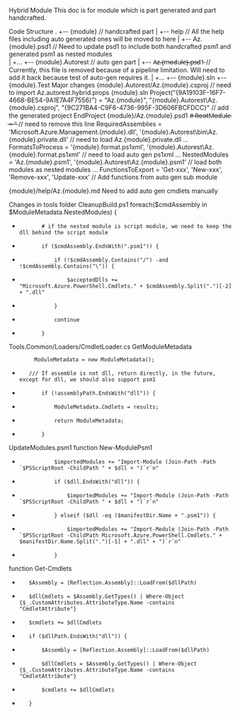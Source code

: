Hybrid Module
This doc is for module which is part generated and part handcrafted.

Code Structure
.
+-- {module} // handcrafted part
|      +-- help // All the help files including auto generated ones will be moved to here
|      +-- Az.{module}.psd1 // Need to update psd1 to include both handcrafted psm1 and generated psm1 as nested modules  
|      +...
+-- {module}.Autorest // auto gen part
|      +-- A̵z̵.̵{̵m̵o̵d̵u̵l̵e̵}̵.̵p̵s̵d̵1̵ // Currently, this file is removed because of a pipeline limitation. Will need to add it back because test of auto-gen requires it.
|      +...
+-- {module}.sln
+-- {module}.Test
Major changes
{module}.Autorest/Az.{module}.csproj
<Import Project="$(MSBuildThisFileDirectory)..\..\Az.autorest.hybrid.props" /> // need to import Az.autorest.hybrid.props
{module}.sln
Project("{9A19103F-16F7-4668-BE54-9A1E7A4F7556}") = "Az.{module}", "{module}.Autorest\Az.{module}.csproj", "{9C271BA4-C9F6-4736-995F-3D606FBCFDCC}" // add the generated project
EndProject
{module}/Az.{module}.psd1
#̵ ̵R̵o̵o̵t̵M̵o̵d̵u̵l̵e̵ ̵=̵ ̵'̵'̵  // need to remove this line
RequiredAssemblies = 'Microsoft.Azure.Management.{module}.dll', '{module}.Autorest\bin\Az.{module}.private.dll' // need to load Az.{module}.private.dll
...
FormatsToProcess = '{module}.format.ps1xml', '{module}.Autorest\Az.{module}.format.ps1xml' // need to load auto gen ps1xml
...
NestedModules = 'Az.{module}.psm1', '{module}.Autorest\Az.{module}.psm1' // load both modules as nested modules
...
FunctionsToExport = 'Get-xxx', 'New-xxx', 'Remove-xxx', 'Update-xxx' // Add functions from auto gen sub module

{module}/help/Az.{module}.md
Need to add auto gen cmdlets manually

Changes in tools folder
CleanupBuild.ps1
        foreach($cmdAssembly in $ModuleMetadata.NestedModules)
        {
+            # if the nested module is script module, we need to keep the dll behind the script module
+            if ($cmdAssembly.EndsWith(".psm1")) {
+                if (!$cmdAssembly.Contains("/") -and !$cmdAssembly.Contains("\")) {
+                    $acceptedDlls += "Microsoft.Azure.PowerShell.Cmdlets." + $cmdAssembly.Split(".")[-2] + ".dll"
+                }
+                continue
+            }
Tools.Common/Loaders/CmdletLoader.cs
GetModuleMetadata

            ModuleMetadata = new ModuleMetadata();

+        /// If assemble is not dll, return directly, in the future, except for dll, we should also support psm1
+            if (!assemblyPath.EndsWith("dll")) {
+                ModuleMetadata.Cmdlets = results;
+                return ModuleMetadata;
+            }
UpdateModules.psm1
function New-ModulePsm1

-                $importedModules += "Import-Module (Join-Path -Path `$PSScriptRoot -ChildPath " + $dll + ")`r`n"
+                if ($dll.EndsWith("dll")) {
+                    $importedModules += "Import-Module (Join-Path -Path `$PSScriptRoot -ChildPath " + $dll + ")`r`n"
+                } elseif ($dll -eq ($manifestDir.Name + ".psm1")) {
+                    $importedModules += "Import-Module (Join-Path -Path `$PSScriptRoot -ChildPath Microsoft.Azure.PowerShell.Cmdlets." + $manifestDir.Name.Split(".")[-1] + ".dll" + ")`r`n"
+                }
function Get-Cmdlets

-        $Assembly = [Reflection.Assembly]::LoadFrom($dllPath)
-        $dllCmdlets = $Assembly.GetTypes() | Where-Object {$_.CustomAttributes.AttributeType.Name -contains "CmdletAttribute"}
-        $cmdlets += $dllCmdlets
+        if ($dllPath.EndsWith("dll")) {
+            $Assembly = [Reflection.Assembly]::LoadFrom($dllPath)
+            $dllCmdlets = $Assembly.GetTypes() | Where-Object {$_.CustomAttributes.AttributeType.Name -contains "CmdletAttribute"}
+            $cmdlets += $dllCmdlets
+        }
